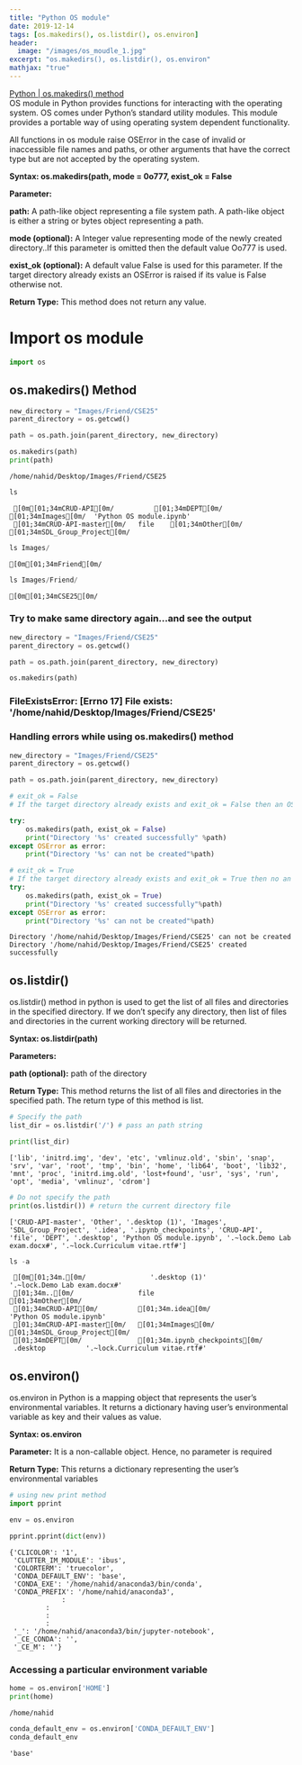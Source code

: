 ```yaml
---
title: "Python OS module"
date: 2019-12-14
tags: [os.makedirs(), os.listdir(), os.environ]
header:
  image: "/images/os_moudle_1.jpg"
excerpt: "os.makedirs(), os.listdir(), os.environ"
mathjax: "true"
---
```



[Python | os.makedirs() method](https://www.geeksforgeeks.org/python-os-makedirs-method/)  
OS module in Python provides functions for interacting with the operating system. OS comes under Python’s standard utility modules. This module provides a portable way of using operating system dependent functionality.

All functions in os module raise OSError in the case of invalid or inaccessible file names and paths, or other arguments that have the correct type but are not accepted by the operating system.

**Syntax: os.makedirs(path, mode = 0o777, exist_ok = False**
 
**Parameter:** 

**path:** A path-like object representing a file system path. A path-like object is either a string or bytes object representing a path.  

**mode (optional):** A Integer value representing mode of the newly created directory..If this parameter is omitted then the default value Oo777 is used.  

**exist_ok (optional):** A default value False is used for this parameter. If the target directory already exists an OSError is raised if its value is False otherwise not.  

**Return Type:** This method does not return any value.

# Import os module


```python
import os
```

## os.makedirs() Method


```python
new_directory = "Images/Friend/CSE25"
parent_directory = os.getcwd()

path = os.path.join(parent_directory, new_directory)

os.makedirs(path)
print(path)
```

    /home/nahid/Desktop/Images/Friend/CSE25



```python
ls
```

     [0m[01;34mCRUD-API[0m/          [01;34mDEPT[0m/   [01;34mImages[0m/  'Python OS module.ipynb'
     [01;34mCRUD-API-master[0m/   file    [01;34mOther[0m/    [01;34mSDL_Group_Project[0m/ 



```python
ls Images/
```

    [0m[01;34mFriend[0m/



```python
ls Images/Friend/
```

    [0m[01;34mCSE25[0m/


### Try to make same directory again...and see the output

```py
new_directory = "Images/Friend/CSE25"
parent_directory = os.getcwd()

path = os.path.join(parent_directory, new_directory)

os.makedirs(path)   
```

### FileExistsError: [Errno 17] File exists: '/home/nahid/Desktop/Images/Friend/CSE25'

### Handling errors while using os.makedirs() method


```python
new_directory = "Images/Friend/CSE25"
parent_directory = os.getcwd()

path = os.path.join(parent_directory, new_directory)

# exit_ok = False
# If the target directory already exists and exit_ok = False then an OSError is raised.

try: 
    os.makedirs(path, exist_ok = False) 
    print("Directory '%s' created successfully" %path) 
except OSError as error: 
    print("Directory '%s' can not be created"%path)

# exit_ok = True
# If the target directory already exists and exit_ok = True then no an OSError is raised.
try: 
    os.makedirs(path, exist_ok = True) 
    print("Directory '%s' created successfully"%path) 
except OSError as error: 
    print("Directory '%s' can not be created"%path)

```

    Directory '/home/nahid/Desktop/Images/Friend/CSE25' can not be created
    Directory '/home/nahid/Desktop/Images/Friend/CSE25' created successfully


## os.listdir()
os.listdir() method in python is used to get the list of all files and directories in the specified directory. If we don’t specify any directory, then list of files and directories in the current working directory will be returned.

**Syntax: os.listdir(path)**

**Parameters:**  

**path (optional):** path of the directory  

**Return Type:** This method returns the list of all files and directories in the specified path. The return type of this method is list.


```python
# Specify the path
list_dir = os.listdir('/') # pass an path string

print(list_dir)
```

    ['lib', 'initrd.img', 'dev', 'etc', 'vmlinuz.old', 'sbin', 'snap', 'srv', 'var', 'root', 'tmp', 'bin', 'home', 'lib64', 'boot', 'lib32', 'mnt', 'proc', 'initrd.img.old', 'lost+found', 'usr', 'sys', 'run', 'opt', 'media', 'vmlinuz', 'cdrom']



```python
# Do not specify the path
print(os.listdir()) # return the current directory file
```

    ['CRUD-API-master', 'Other', '.desktop (1)', 'Images', 'SDL_Group_Project', '.idea', '.ipynb_checkpoints', 'CRUD-API', 'file', 'DEPT', '.desktop', 'Python OS module.ipynb', '.~lock.Demo Lab exam.docx#', '.~lock.Curriculum vitae.rtf#']



```python
ls -a
```

     [0m[01;34m.[0m/                '.desktop (1)'                  '.~lock.Demo Lab exam.docx#'
     [01;34m..[0m/                file                            [01;34mOther[0m/
     [01;34mCRUD-API[0m/          [01;34m.idea[0m/                         'Python OS module.ipynb'
     [01;34mCRUD-API-master[0m/   [01;34mImages[0m/                         [01;34mSDL_Group_Project[0m/
     [01;34mDEPT[0m/              [01;34m.ipynb_checkpoints[0m/
     .desktop          '.~lock.Curriculum vitae.rtf#'


## os.environ()
os.environ in Python is a mapping object that represents the user’s environmental variables. It returns a dictionary having user’s environmental variable as key and their values as value.

**Syntax: os.environ**  

**Parameter:** It is a non-callable object. Hence, no parameter is required  

**Return Type:** This returns a dictionary representing the user’s environmental variables


```python
# using new print method
import pprint

env = os.environ

pprint.pprint(dict(env))
```

    {'CLICOLOR': '1',
     'CLUTTER_IM_MODULE': 'ibus',
     'COLORTERM': 'truecolor',
     'CONDA_DEFAULT_ENV': 'base',
     'CONDA_EXE': '/home/nahid/anaconda3/bin/conda',
     'CONDA_PREFIX': '/home/nahid/anaconda3',
     		     :
		     :
		     :
		     :				
     '_': '/home/nahid/anaconda3/bin/jupyter-notebook',
     '_CE_CONDA': '',
     '_CE_M': ''}


 ### Accessing a particular environment variable


```python
home = os.environ['HOME']
print(home)
```

    /home/nahid



```python
conda_default_env = os.environ['CONDA_DEFAULT_ENV']
conda_default_env
```




    'base'

